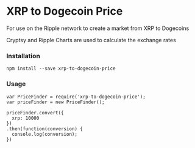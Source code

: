 # XRP to Dogecoin Price

For use on the Ripple network to create a market from XRP to Dogecoins

Cryptsy and Ripple Charts are used to calculate the exchange rates

### Installation

    npm install --save xrp-to-dogecoin-price

### Usage

    var PriceFinder = require('xrp-to-dogecoin-price'); 
    var priceFinder = new PriceFinder();

    priceFinder.convert({
      xrp: 10000
    })  
    .then(function(conversion) {
      console.log(conversion);
    })  

